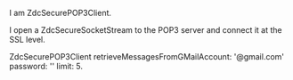 I am ZdcSecurePOP3Client.I open a ZdcSecureSocketStream to the POP3 server and connect it at the SSL level.ZdcSecurePOP3Client	retrieveMessagesFromGMailAccount: '<your-name>@gmail.com'	password: '<your-password>'	limit: 5.